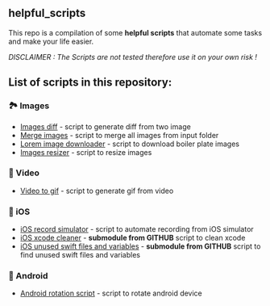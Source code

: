## helpful_scripts
This repo is a compilation of some **helpful scripts** that automate some tasks and make your life easier.

*DISCLAIMER : The Scripts are not tested therefore use it on your own risk !*

## List of scripts in this repository:
### 🏞 Images 
* [Images diff](./images_diff) - script to generate diff from two image
* [Merge images](./merge_images) - script to merge all images from input folder
* [Lorem image downloader](./lorem_image_downloader) - script to download boiler plate images
* [Images resizer](./images_resizer) - script to resize images

### 🎥 Video
* [Video to gif](./video_to_gif) - script to generate gif from video

### 📱 iOS
* [iOS record simulator](./ios_record_simulator) - script to automate recording from iOS simulator
* [iOS xcode cleaner](https://github.com/niklasberglund/xcode-clean.sh/tree/8cdc61d6e05859bc1d352fe629a48c32d167ec9e) - **submodule from GITHUB** script to clean xcode
* [iOS unused swift files and variables](https://github.com/PaulTaykalo/swift-scripts) - **submodule from GITHUB** script to find unused swift files and variables

### 🎪 Android
* [Android rotation script](./androird_rotator) - script to rotate android device
